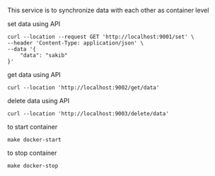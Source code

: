 This service is to synchronize data with each other as container level

set data using API 
```
curl --location --request GET 'http://localhost:9001/set' \
--header 'Content-Type: application/json' \
--data '{
    "data": "sakib"
}'
```

get data using API
```
curl --location 'http://localhost:9002/get/data'
```

delete data using API
```
curl --location 'http://localhost:9003/delete/data'
```


to start container 
```
make docker-start
```

to stop container 
```
make docker-stop
```
